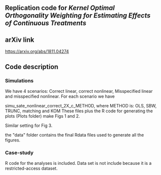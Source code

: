 ## Replication code for *Kernel Optimal Orthogonality Weighting for Estimating Effects of Continuous Treatments*

## arXiv link
<https://arxiv.org/abs/1811.04274>

## Code description

### Simulations

We have 4 scenarios: Correct linear, correct nonlinear, Misspecified linear and misspecified nonlinear.
For each scenario we have

simu_sate_nonlinear_correct_2X_c_METHOD, where METHOD is: OLS, SBW, TRUNC, matching and KOM
These files plus the R code for generating the plots (Plots folder) make Figs 1 and 2.

Similar setting for Fig 3.

the "data" folder contains the final Rdata files used to generate all the figures.

### Case-study

R code for the analyses is included. Data set is not include because it is a restricted-access dataset.


